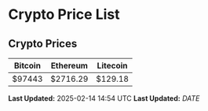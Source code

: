 # Crypto Price List

## Crypto Prices
| Bitcoin | Ethereum | Litecoin |
| ------- | -------- | -------- |
| $97443 | $2716.29 | $129.18 |
**Last Updated:** 2025-02-14 14:54 UTC
**Last Updated:** $DATE$
